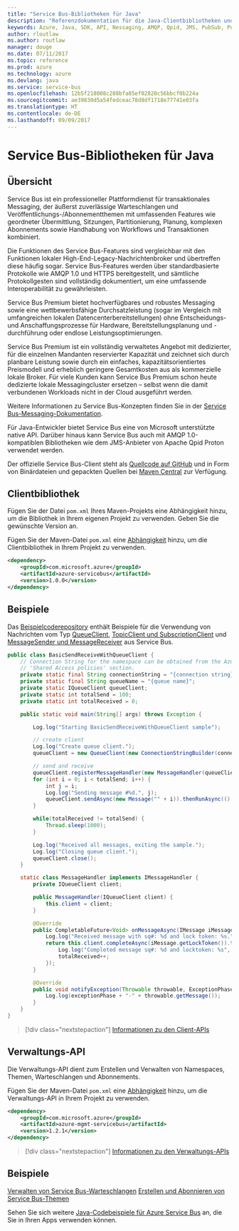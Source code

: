 ```yaml
---
title: "Service Bus-Bibliotheken für Java"
description: "Referenzdokumentation für die Java-Clientbibliotheken und -Verwaltungsbibliotheken für Service Bus"
keywords: Azure, Java, SDK, API, Nessaging, AMQP, Qpid, JMS, PubSub, Pub-Sub, Nachrichtenbroker
author: rloutlaw
ms.author: routlaw
manager: douge
ms.date: 07/11/2017
ms.topic: reference
ms.prod: azure
ms.technology: azure
ms.devlang: java
ms.service: service-bus
ms.openlocfilehash: 12b5f218008c208bfa85ef02820c56bbcf0b224a
ms.sourcegitcommit: ae39830d5a54fedceac78d8df1718e77741e03fa
ms.translationtype: HT
ms.contentlocale: de-DE
ms.lasthandoff: 09/09/2017
---
```

# <a name="service-bus-libraries-for-java"></a>Service Bus-Bibliotheken für Java

## <a name="overview"></a>Übersicht

Service Bus ist ein professioneller Plattformdienst für transaktionales Messaging, der äußerst zuverlässige Warteschlangen und Veröffentlichungs-/Abonnementthemen mit umfassenden Features wie geordneter Übermittlung, Sitzungen, Partitionierung, Planung, komplexen Abonnements sowie Handhabung von Workflows und Transaktionen kombiniert.

Die Funktionen des Service Bus-Features sind vergleichbar mit den Funktionen lokaler High-End-Legacy-Nachrichtenbroker und übertreffen diese häufig sogar. Service Bus-Features werden über standardbasierte Protokolle wie AMQP 1.0 und HTTPS bereitgestellt, und sämtliche Protokollgesten sind vollständig dokumentiert, um eine umfassende Interoperabilität zu gewährleisten. 

Service Bus Premium bietet hochverfügbares und robustes Messaging sowie eine wettbewerbsfähige Durchsatzleistung (sogar im Vergleich mit umfangreichen lokalen Datencenterbereitstellungen) ohne Entscheidungs- und Anschaffungsprozesse für Hardware, Bereitstellungsplanung und -durchführung oder endlose Leistungsoptimierungen. 

Service Bus Premium ist ein vollständig verwaltetes Angebot mit dedizierter, für die einzelnen Mandanten reservierter Kapazität und zeichnet sich durch planbare Leistung sowie durch ein einfaches, kapazitätsorientiertes Preismodell und erheblich geringere Gesamtkosten aus als kommerzielle lokale Broker. Für viele Kunden kann Service Bus Premium schon heute dedizierte lokale Messagingcluster ersetzen – selbst wenn die damit verbundenen Workloads nicht in der Cloud ausgeführt werden. 

Weitere Informationen zu Service Bus-Konzepten finden Sie in der [Service Bus-Messaging-Dokumentation](https://docs.microsoft.com/en-us/azure/service-bus-messaging/). 

Für Java-Entwickler bietet Service Bus eine von Microsoft unterstützte native API. Darüber hinaus kann Service Bus auch mit AMQP 1.0-kompatiblen Bibliotheken wie dem JMS-Anbieter von Apache Qpid Proton verwendet werden.

Der offizielle Service Bus-Client steht als [Quellcode auf GitHub](https://github.com/azure/azure-service-bus-java) und in Form von Binärdateien und gepackten Quellen bei [Maven Central](http://search.maven.org/#search%7Cga%7C1%7Ca%3A%22azure-servicebus%22) zur Verfügung. 


## <a name="client-library"></a>Clientbibliothek


Fügen Sie der Datei `pom.xml` Ihres Maven-Projekts eine Abhängigkeit hinzu, um die Bibliothek in Ihrem eigenen Projekt zu verwenden. Geben Sie die gewünschte Version an.

Fügen Sie der Maven-Datei `pom.xml` eine [Abhängigkeit](https://maven.apache.org/guides/getting-started/index.html#How_do_I_use_external_dependencies) hinzu, um die Clientbibliothek in Ihrem Projekt zu verwenden.   

```XML
<dependency>
    <groupId>com.microsoft.azure</groupId>
    <artifactId>azure-servicebus</artifactId>
    <version>1.0.0</version>
</dependency>
```

## <a name="examples"></a>Beispiele

Das [Beispielcoderepository](https://github.com/Azure/azure-service-bus/blob/master/samples/Java/) enthält Beispiele für die Verwendung von Nachrichten vom Typ [QueueClient](https://github.com/Azure/azure-service-bus/blob/master/samples/Java/src/com/microsoft/azure/servicebus/samples/BasicSendReceiveWithQueueClient.java), [TopicClient und SubscriptionClient](https://github.com/Azure/azure-service-bus/blob/master/samples/Java/src/com/microsoft/azure/servicebus/samples/BasicSendReceiveWithTopicSubscriptionClient.java) und [MessageSender und MessageReceiver](https://github.com/Azure/azure-service-bus/blob/master/samples/Java/src/com/microsoft/azure/servicebus/samples/SendReceiveWithMessageSenderReceiver.java) aus Service Bus.


```java
public class BasicSendReceiveWithQueueClient {
    // Connection String for the namespace can be obtained from the Azure portal under the
    // 'Shared Access policies' section.
    private static final String connectionString = "{connection string}";
    private static final String queueName = "{queue name}";
    private static IQueueClient queueClient;
    private static int totalSend = 100;
    private static int totalReceived = 0;

    public static void main(String[] args) throws Exception {

        Log.log("Starting BasicSendReceiveWithQueueClient sample");

        // create client
        Log.log("Create queue client.");
        queueClient = new QueueClient(new ConnectionStringBuilder(connectionString, queueName), ReceiveMode.PeekLock);

        // send and receive
        queueClient.registerMessageHandler(new MessageHandler(queueClient), new MessageHandlerOptions(1, false, Duration.ofMinutes(1)));
        for (int i = 0; i < totalSend; i++) {
            int j = i;
            Log.log("Sending message #%d.", j);
            queueClient.sendAsync(new Message("" + i)).thenRunAsync(() -> { Log.log("Sent message #%d.", j);});
        }

        while(totalReceived != totalSend) {
            Thread.sleep(1000);
        }

        Log.log("Received all messages, exiting the sample.");
        Log.log("Closing queue client.");
        queueClient.close();
    }

    static class MessageHandler implements IMessageHandler {
        private IQueueClient client;

        public MessageHandler(IQueueClient client) {
            this.client = client;
        }

        @Override
        public CompletableFuture<Void> onMessageAsync(IMessage iMessage) {
            Log.log("Received message with sq#: %d and lock token: %s.", iMessage.getSequenceNumber(), iMessage.getLockToken());
            return this.client.completeAsync(iMessage.getLockToken()).thenRunAsync(() -> {
                Log.log("Completed message sq#: %d and locktoken: %s", iMessage.getSequenceNumber(), iMessage.getLockToken());
                totalReceived++;
            });
        }

        @Override
        public void notifyException(Throwable throwable, ExceptionPhase exceptionPhase) {
            Log.log(exceptionPhase + "-" + throwable.getMessage());
        }
    }
}
```

> [!div class="nextstepaction"]
> [Informationen zu den Client-APIs](/java/api/overview/azure/servicebus/clientlibrary)

## <a name="management-api"></a>Verwaltungs-API

Die Verwaltungs-API dient zum Erstellen und Verwalten von Namespaces, Themen, Warteschlangen und Abonnements.

Fügen Sie der Maven-Datei `pom.xml` eine [Abhängigkeit](https://maven.apache.org/guides/getting-started/index.html#How_do_I_use_external_dependencies) hinzu, um die Verwaltungs-API in Ihrem Projekt zu verwenden.  

```XML
<dependency>
    <groupId>com.microsoft.azure</groupId>
    <artifactId>azure-mgmt-servicebus</artifactId>
    <version>1.2.1</version>
</dependency>
```

> [!div class="nextstepaction"]
> [Informationen zu den Verwaltungs-APIs](/java/api/overview/azure/servicebus/managementapi)


## <a name="examples"></a>Beispiele

[Verwalten von Service Bus-Warteschlangen](https://github.com/Azure-Samples/service-bus-java-manage-queue-with-basic-features)
[Erstellen und Abonnieren von Service Bus-Themen](https://github.com/Azure-Samples/service-bus-java-manage-publish-subscribe-with-basic-features)

Sehen Sie sich weitere [Java-Codebeispiele für Azure Service Bus](https://azure.microsoft.com/resources/samples/?platform=java&term=bus) an, die Sie in Ihren Apps verwenden können.
